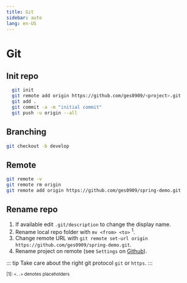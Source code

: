 ```yaml
---
title: Git
sidebar: auto
lang: en-US
---
```

<!-- markdownlint-disable MD033 -->

# Git

## Init repo

```bash
  git init
  git remote add origin https://github.com/ges0909/<project>.git
  git add .
  git commit -a -m "initial commit"
  git push -u origin --all
```

## Branching

```bash
git checkout -b develop
```

## Remote

```bash
git remote -v
git remote rm origin
git remote add origin https://github.com/ges0909/spring-demo.git
```

## Rename repo

1. If available edit `.git/description` to change the display name.
2. Rename local repo folder with `mv <from> <to>` <sup>1</sup>.
3. Change remote URL with `git remote set-url origin https://github.com/ges0909/spring-demo.git`.
4. Rename project on remote (see `Settings` on [Github](https://github.com/)).

  ::: tip
  Take care about the right git protocol `git` or `https`.
  :::

<span style="font-size:smaller">[1]: `<..>` denotes placeholders</span>

